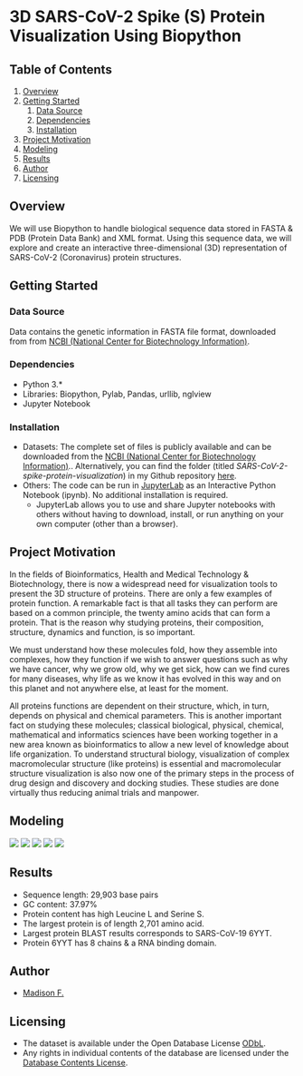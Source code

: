 # 3D SARS-CoV-2 Spike (S) Protein Visualization Using Biopython

## Table of Contents

1. [Overview](#overview)
2. [Getting Started](#getting-started)
    1. [Data Source](#data-source)
    2. [Dependencies](#dependencies)
	3. [Installation](#installation)
3. [Project Motivation](#project-motivation)
4. [Modeling](#modeling)
5. [Results](#results)
6. [Author](#author)
7. [Licensing](#licensing)

## Overview <a name="overview"></a>

We will use Biopython to handle biological sequence data stored in FASTA & PDB (Protein Data Bank) and XML format. Using this sequence data, we will explore and create an interactive three-dimensional (3D) representation of SARS-CoV-2 (Coronavirus) protein structures.

## Getting Started  <a name="getting-started"></a>

### Data Source <a name="data-source"></a>

Data contains the genetic information in FASTA file format, downloaded from from [NCBI (National Center for Biotechnology Information)](https://www.ncbi.nlm.nih.gov/nuccore/MN908947.3?report=fasta).

### Dependencies <a name="dependencies"></a>
* Python 3.*
* Libraries: Biopython, Pylab, Pandas, urllib, nglview
* Jupyter Notebook

### Installation <a name="installation"></a>

* Datasets: The complete set of files is publicly available and can be downloaded from the [NCBI (National Center for Biotechnology Information)](https://www.ncbi.nlm.nih.gov/nuccore/MN908947.3?report=fasta).. Alternatively, you can find the folder (titled _SARS-CoV-2-spike-protein-visualization_) in my Github repository [here](https://github.com/madison-freeman/SARS-CoV-2-spike-protein-visualization).
* Others: The code can be run in [JupyterLab](https://jupyter.org/try) as an Interactive Python Notebook (ipynb). No additional installation is required.
    - JupyterLab allows you to use and share Jupyter notebooks with others without having to download, install, or run anything on your own computer (other than a browser).

## Project Motivation <a name="project-motivation"></a>

In the fields of Bioinformatics, Health and Medical Technology & Biotechnology, there is now a widespread need for visualization tools to present the 3D structure of proteins. There are only a few examples of protein function. A remarkable fact is that all tasks they can perform are based on a common principle, the twenty amino acids that can form a protein. That is the reason why studying proteins, their composition, structure, dynamics and function, is so important.

We must understand how these molecules fold, how they assemble into complexes, how they function if we wish to answer questions such as why we have cancer, why we grow old, why we get sick, how can we find cures for many diseases, why life as we know it has evolved in this way and on this planet and not anywhere else, at least for the moment. 
 
 All proteins functions are dependent on their structure, which, in turn, depends on physical and chemical parameters. This is another important fact on studying these molecules; classical biological, physical, chemical, mathematical and informatics sciences have been working together in a new area known as bioinformatics to allow a new level of knowledge about life organization. To understand structural biology, visualization of complex macromolecular structure (like proteins) is essential and macromolecular structure visualization is also now one of the primary steps in the process of drug design and discovery and docking studies. These studies are done virtually thus reducing animal trials and manpower.

## Modeling <a name="modeling"></a>

<img src = '../main/Data & Images/1.png'>

<img src = '../main/Data & Images/2.png'>

<img src = '../main/Data & Images/3.png'>

<img src = '../main/Data & Images/5.png'>

<img src = '../main/Data & Images/6.png'>

## Results <a name="results"></a>

* Sequence length: 29,903 base pairs
* GC content: 37.97%
* Protein content has high Leucine L and Serine S.
* The largest protein is of length 2,701 amino acid.
* Largest protein BLAST results corresponds to SARS-CoV-19 6YYT.
* Protein 6YYT has 8 chains & a RNA binding domain.

## Author<a name="author"></a>
* [Madison F.](https://github.com/madison-freeman)

## Licensing<a name="licensing"></a>

* The dataset is available under the Open Database License [ODbL](http://opendatacommons.org/licenses/odbl/1.0/).
* Any rights in individual contents of the database are licensed under the [Database Contents License](http://opendatacommons.org/licenses/dbcl/1.0/).

